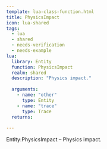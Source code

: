 ```yaml
---
template: lua-class-function.html
title: PhysicsImpact
icon: lua-shared
tags:
  - lua
  - shared
  - needs-verification
  - needs-example
lua:
  library: Entity
  function: PhysicsImpact
  realm: shared
  description: "Physics impact."
  
  arguments:
    - name: "other"
      type: Entity
    - name: "trace"
      type: Trace
  returns:
    
---
```


<div class="lua__search__keywords">
Entity:PhysicsImpact &#x2013; Physics impact.
</div>
